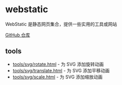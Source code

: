 # webstatic

WebStatic 是静态网页集合，提供一些实用的工具或网站

[GitHub 仓库](https://github.com/hoshyo/webstatic)

## tools
- [tools/svg/rotate.html](/tools/svg/rotate.html) - 为 SVG 添加旋转动画
- [tools/svg/translate.html](/tools/svg/rotate.html) - 为 SVG 添加平移动画
- [tools/svg/scale.html](/tools/svg/scale.html) - 为 SVG 添加缩放动画
